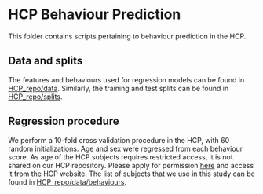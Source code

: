 # HCP Behaviour Prediction
This folder contains scripts pertaining to behaviour prediction in the HCP.

## Data and splits
The features and behaviours used for regression models can be found in [HCP_repo/data](insert_github_link).
Similarly, the training and test splits can be found in [HCP_repo/splits](insert_github_link).

## Regression procedure
We perform a 10-fold cross validation procedure in the HCP, with 60 random initializations. 
Age and sex were regressed from each behaviour score. As age of the HCP subjects requires restricted access, it is not shared on our HCP repository. Please apply for permission [here](HCP_link) and access it from the HCP website. The list of subjects that we use in this study can be found in [HCP_repo/data/behaviours](insert_github_link). 

